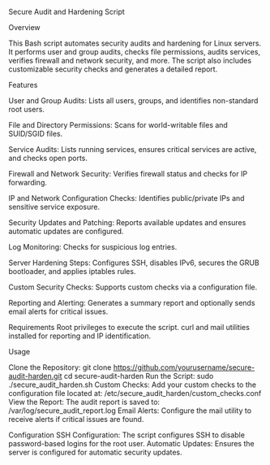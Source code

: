 Secure Audit and Hardening Script

Overview

This Bash script automates security audits and hardening for Linux servers. 
It performs user and group audits, checks file permissions, audits services, verifies firewall and network security, and more. 
The script also includes customizable security checks and generates a detailed report.

Features

User and Group Audits: Lists all users, groups, and identifies non-standard root users.

File and Directory Permissions: Scans for world-writable files and SUID/SGID files.

Service Audits: Lists running services, ensures critical services are active, and checks open ports.

Firewall and Network Security: Verifies firewall status and checks for IP forwarding.

IP and Network Configuration Checks: Identifies public/private IPs and sensitive service exposure.

Security Updates and Patching: Reports available updates and ensures automatic updates are configured.

Log Monitoring: Checks for suspicious log entries.

Server Hardening Steps: Configures SSH, disables IPv6, secures the GRUB bootloader, and applies iptables rules.

Custom Security Checks: Supports custom checks via a configuration file.

Reporting and Alerting: Generates a summary report and optionally sends email alerts for critical issues.

Requirements
Root privileges to execute the script.
curl and mail utilities installed for reporting and IP identification.

Usage

Clone the Repository: git clone https://github.com/yourusername/secure-audit-harden.git
cd secure-audit-harden
Run the Script: sudo ./secure_audit_harden.sh
Custom Checks: 
Add your custom checks to the configuration file located at: /etc/secure_audit_harden/custom_checks.conf
View the Report: 
The audit report is saved to: /var/log/secure_audit_report.log
Email Alerts: Configure the mail utility to receive alerts if critical issues are found.

Configuration
SSH Configuration: The script configures SSH to disable password-based logins for the root user.
Automatic Updates: Ensures the server is configured for automatic security updates.
